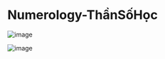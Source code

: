 #  Numerology-ThầnSốHọc 
![image](https://user-images.githubusercontent.com/58540065/207747326-830281d8-b1b4-4d93-8cb8-8150ebbe8f8d.png)

![image](https://user-images.githubusercontent.com/58540065/207747383-48718c4f-ef65-40aa-8b72-0ebcbfed1992.png)

